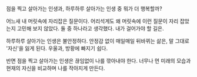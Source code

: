 점을 찍고 살아가는 인생과, 하루하루 살아가는 인생 중 뭐가 더 행복할까?

어느새 내 머릿속에 자리잡은 질문이다. 
어리석게도 왜 머릿속에 이런 질문이 자리 잡았는지 고민해 보지 않았다. 
둘 중 하나라고 생각했다. 내가 걸어가야 할 길은.

하루하루 살아가는 인생은 불안정하다.
안정감 없이 매일매일 뒤바뀌는 삶은, 말 그대로 '자신'을 잃게 된다.
우울과, 방황에 빠지기 쉽다.

반면 점을 찍고 살아가는 인생은 끊임없이 나를 깎아내야 한다. 
너무나 먼 미래의 모습과 현재의 자신을 비교하며 나를 작아지게 만든다.


